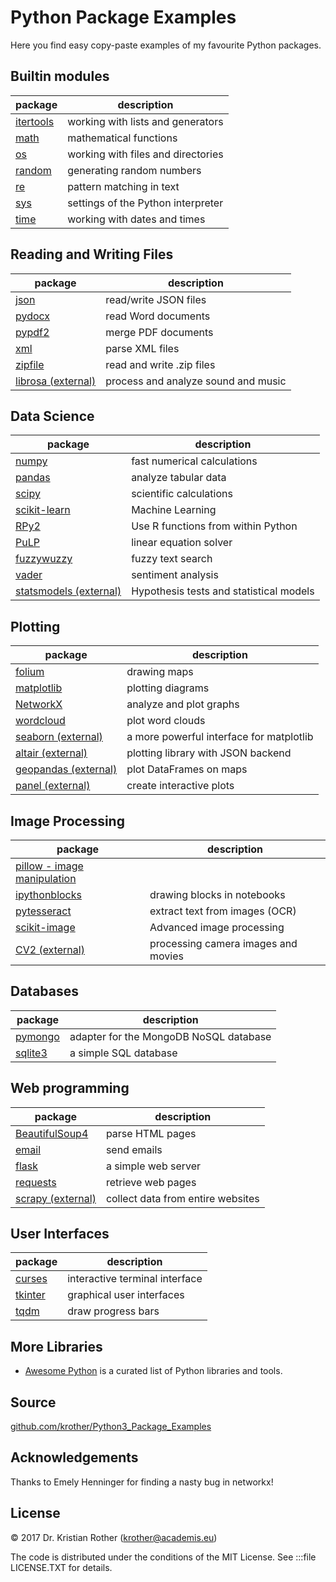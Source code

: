 
# Python Package Examples

Here you find easy copy-paste examples of my favourite Python packages.

## Builtin modules

| package | description |
|---------|-------------|
| [itertools](itertools/) | working with lists and generators |
| [math](math/) | mathematical functions |
| [os](os/) | working with files and directories |
| [random](random/) | generating random numbers |
| [re](re/) | pattern matching in text |
| [sys](sys/) | settings of the Python interpreter |
| [time](time/) | working with dates and times |

## Reading and Writing Files

| package | description |
|---------|-------------|
| [json](json/) | read/write JSON files |
| [pydocx](pydocx/) | read Word documents |
| [pypdf2](pypdf2/) | merge PDF documents |
| [xml](xml/) | parse XML files |
| [zipfile](zipfile/) | read and write .zip files |
| [librosa (external)](https://librosa.org/) | process and analyze sound and music |


## Data Science

| package | description |
|---------|-------------|
| [numpy](numpy/) | fast numerical calculations |
| [pandas](pandas/) | analyze tabular data |
| [scipy](scipy/) | scientific calculations |
| [scikit-learn](sklearn/) | Machine Learning |
| [RPy2](RPy/) | Use R functions from within Python |
| [PuLP](PuLP/) | linear equation solver |
| [fuzzywuzzy](fuzzywuzzy/) | fuzzy text search |
| [vader](vader/) | sentiment analysis |
| [statsmodels (external)](http://statsmodels.sourceforge.net/) | Hypothesis tests and statistical models |


## Plotting

| package | description |
|---------|-------------|
| [folium](folium/) | drawing maps |
| [matplotlib](matplotlib/) | plotting diagrams |
| [NetworkX](networkx/) | analyze and plot graphs |
| [wordcloud](wordcloud/) | plot word clouds |
| [seaborn (external)](https://seaborn.pydata.org/) | a more powerful interface for matplotlib |
| [altair (external)](https://altair-viz.github.io/) | plotting library with JSON backend |
| [geopandas (external)](http://geopandas.org/) | plot DataFrames on maps |
| [panel (external)](http://panel.pyviz.org/) | create interactive plots |

## Image Processing

| package | description |
|---------|-------------|
| [pillow - image manipulation](pillow/) |  |
| [ipythonblocks](ipythonblocks/) | drawing blocks in notebooks |
| [pytesseract](pytesseract/) | extract text from images (OCR) |
| [scikit-image](scikit_image/) | Advanced image processing |
| [CV2 (external)](https://docs.opencv.org/3.0-beta/doc/py_tutorials/py_tutorials.html) | processing camera images and movies |

## Databases

| package | description |
|---------|-------------|
| [pymongo](pymongo/) | adapter for the MongoDB NoSQL database |
| [sqlite3](sqlite3/) | a simple SQL database |

## Web programming

| package | description |
|---------|-------------|
| [BeautifulSoup4](beautiful_soup/) | parse HTML pages |
| [email](email/) | send emails |
| [flask](flask/) | a simple web server |
| [requests](requests/) | retrieve web pages |
| [scrapy (external)](http://scrapy.org/) | collect data from entire websites |

## User Interfaces

| package | description |
|---------|-------------|
| [curses](curses/) | interactive terminal interface |
| [tkinter](tkinter/) | graphical user interfaces |
| [tqdm](tqdm/) | draw progress bars |


## More Libraries

* [Awesome Python](https://awesome-python.com/) is a curated list of Python libraries and tools.

## Source

[github.com/krother/Python3_Package_Examples](https://github.com/krother/Python3_Package_Examples)

## Acknowledgements

Thanks to Emely Henninger for finding a nasty bug in networkx!

## License

© 2017 Dr. Kristian Rother (krother@academis.eu)

The code is distributed under the conditions of the MIT License. See :::file LICENSE.TXT for details.
